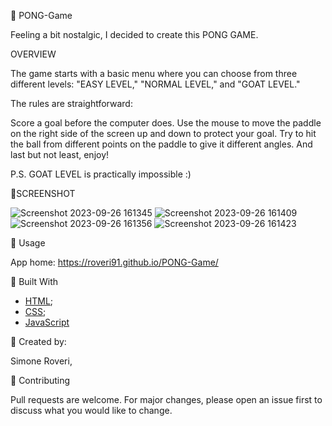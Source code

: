 👾 PONG-Game

Feeling a bit nostalgic, I decided to create this PONG GAME.

OVERVIEW

The game starts with a basic menu where you can choose from three different levels: "EASY LEVEL," "NORMAL LEVEL," and "GOAT LEVEL."

The rules are straightforward:

Score a goal before the computer does.
Use the mouse to move the paddle on the right side of the screen up and down to protect your goal.
Try to hit the ball from different points on the paddle to give it different angles.
And last but not least, enjoy!

P.S. GOAT LEVEL is practically impossible :)

📱SCREENSHOT

![Screenshot 2023-09-26 161345](https://github.com/Roveri91/PONG-Game/assets/105217392/b895dda4-58d0-40df-8fbd-c4d51cf7de14)
![Screenshot 2023-09-26 161409](https://github.com/Roveri91/PONG-Game/assets/105217392/25a01998-04ed-4608-9a74-2588872baebb)
![Screenshot 2023-09-26 161356](https://github.com/Roveri91/PONG-Game/assets/105217392/11991816-66f8-4cd3-a43e-b237621d5da0)
![Screenshot 2023-09-26 161423](https://github.com/Roveri91/PONG-Game/assets/105217392/181aec62-fd57-42f5-b3bc-e0f2921f3ea7)


📕 Usage

App home: https://roveri91.github.io/PONG-Game/

🔨 Built With
+ [HTML](https://developer.mozilla.org/en-US/docs/Web/HTML);
+ [CSS](https://developer.mozilla.org/en-US/docs/Web/CSS);
+ [JavaScript](https://developer.mozilla.org/en-US/docs/Web/JavaScript)

🗿 Created by:

Simone Roveri,

💅 Contributing

Pull requests are welcome. For major changes, please open an issue first to discuss what you would like to change.
